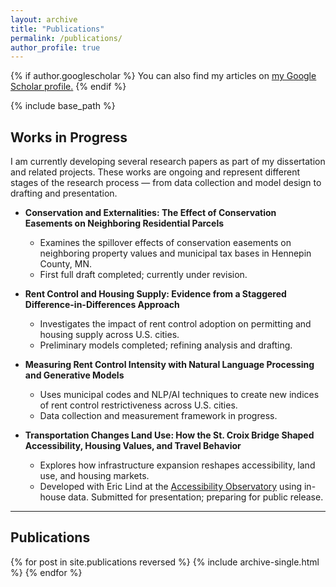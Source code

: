 ```yaml
---
layout: archive
title: "Publications"
permalink: /publications/
author_profile: true
---
```


{% if author.googlescholar %}
  You can also find my articles on <u><a href="{{author.googlescholar}}">my Google Scholar profile</a>.</u>
{% endif %}

{% include base_path %}

## Works in Progress  

I am currently developing several research papers as part of my dissertation and related projects. These works are ongoing and represent different stages of the research process — from data collection and model design to drafting and presentation.  

- **Conservation and Externalities: The Effect of Conservation Easements on Neighboring Residential Parcels**  
  - Examines the spillover effects of conservation easements on neighboring property values and municipal tax bases in Hennepin County, MN.  
  - First full draft completed; currently under revision.  

- **Rent Control and Housing Supply: Evidence from a Staggered Difference-in-Differences Approach**  
  - Investigates the impact of rent control adoption on permitting and housing supply across U.S. cities.  
  - Preliminary models completed; refining analysis and drafting.  

- **Measuring Rent Control Intensity with Natural Language Processing and Generative Models**  
  - Uses municipal codes and NLP/AI techniques to create new indices of rent control restrictiveness across U.S. cities.  
  - Data collection and measurement framework in progress.  

- **Transportation Changes Land Use: How the St. Croix Bridge Shaped Accessibility, Housing Values, and Travel Behavior**  
  - Explores how infrastructure expansion reshapes accessibility, land use, and housing markets.  
  - Developed with Eric Lind at the [Accessibility Observatory](https://www.cts.umn.edu/programs/ao) using in-house data. Submitted for presentation; preparing for public release.  

---

## Publications

{% for post in site.publications reversed %}
  {% include archive-single.html %}
{% endfor %}

